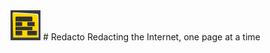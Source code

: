 <img src="https://raw.githubusercontent.com/dhowe/Redacto/master/icon48.png"/>
# Redacto
Redacting the Internet, one page at a time

